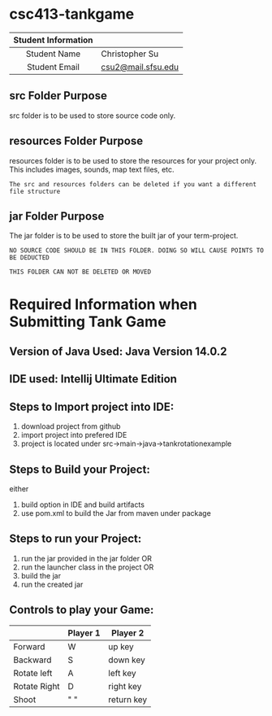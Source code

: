 # csc413-tankgame


| Student Information |                |
|:-------------------:|----------------|
|  Student Name       |   Christopher Su    |
|  Student Email      |  csu2@mail.sfsu.edu   |

## src Folder Purpose 
src folder is to be used to store source code only.

## resources Folder Purpose 
resources folder is to be used to store the resources for your project only. This includes images, sounds, map text files, etc.

`The src and resources folders can be deleted if you want a different file structure`

## jar Folder Purpose 
The jar folder is to be used to store the built jar of your term-project.

`NO SOURCE CODE SHOULD BE IN THIS FOLDER. DOING SO WILL CAUSE POINTS TO BE DEDUCTED`

`THIS FOLDER CAN NOT BE DELETED OR MOVED`

# Required Information when Submitting Tank Game

## Version of Java Used: Java Version 14.0.2

## IDE used: Intellij Ultimate Edition

## Steps to Import project into IDE: 
 1. download project from github
 2. import project into prefered IDE
 3. project is located under src->main->java->tankrotationexample

## Steps to Build your Project: 
 either
 1. build option in IDE and build artifacts
 2. use pom.xml to build the Jar from maven under package
 
## Steps to run your Project: 
 1. run the jar provided in the jar folder
 OR
 1. run the launcher class in the project
 OR
 1. build the jar
 2. run the created jar

## Controls to play your Game:

|               | Player 1 |  Player 2   |
|---------------|----------|------------|
|  Forward      |     W    | up key     |
|  Backward     |     S    | down key   |
|  Rotate left  |     A    | left key   |
|  Rotate Right |     D    | right key  |
|  Shoot        |    " "   | return key |

<!-- you may add more controls if you need to. -->
